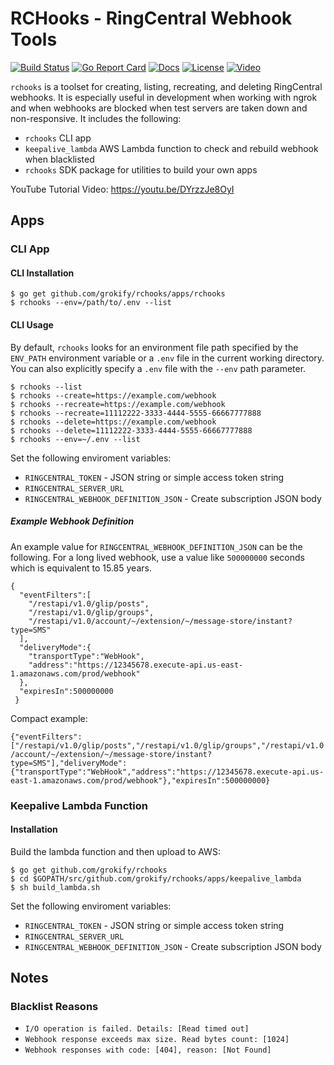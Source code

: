 # RCHooks - RingCentral Webhook Tools

[![Build Status][build-status-svg]][build-status-link]
[![Go Report Card][goreport-svg]][goreport-link]
[![Docs][docs-godoc-svg]][docs-godoc-link]
[![License][license-svg]][license-link]
[![Video][video-svg]][video-link]

`rchooks` is a toolset for creating, listing, recreating, and deleting RingCentral webhooks. It is especially useful in development when working with ngrok and when webhooks are blocked when test servers are taken down and non-responsive. It includes the following:

* `rchooks` CLI app
* `keepalive_lambda` AWS Lambda function to check and rebuild webhook when blacklisted
* `rchooks` SDK package for utilities to build your own apps

YouTube Tutorial Video: https://youtu.be/DYrzzJe8OyI

## Apps

### CLI App

#### CLI Installation

```
$ go get github.com/grokify/rchooks/apps/rchooks
$ rchooks --env=/path/to/.env --list
```

#### CLI Usage

By default, `rchooks` looks for an environment file path specified by the `ENV_PATH` environment variable or a `.env` file in the current working directory. You can also explicitly specify a `.env` file with the `--env` path parameter.

```
$ rchooks --list
$ rchooks --create=https://example.com/webhook
$ rchooks --recreate=https://example.com/webhook
$ rchooks --recreate=11112222-3333-4444-5555-66667777888
$ rchooks --delete=https://example.com/webhook
$ rchooks --delete=11112222-3333-4444-5555-66667777888
$ rchooks --env=~/.env --list
```

Set the following enviroment variables:

* `RINGCENTRAL_TOKEN` - JSON string or simple access token string
* `RINGCENTRAL_SERVER_URL`
* `RINGCENTRAL_WEBHOOK_DEFINITION_JSON` - Create subscription JSON body

##### Example Webhook Definition

An example value for `RINGCENTRAL_WEBHOOK_DEFINITION_JSON` can be the following. For a long lived webhook, use a value like `500000000` seconds which is equivalent to 15.85 years.

```
{
  "eventFilters":[
    "/restapi/v1.0/glip/posts",
    "/restapi/v1.0/glip/groups",
    "/restapi/v1.0/account/~/extension/~/message-store/instant?type=SMS"
  ],
  "deliveryMode":{
    "transportType":"WebHook",
    "address":"https://12345678.execute-api.us-east-1.amazonaws.com/prod/webhook"
  },
  "expiresIn":500000000
 }
```

Compact example:

`{"eventFilters":["/restapi/v1.0/glip/posts","/restapi/v1.0/glip/groups","/restapi/v1.0/account/~/extension/~/message-store/instant?type=SMS"],"deliveryMode":{"transportType":"WebHook","address":"https://12345678.execute-api.us-east-1.amazonaws.com/prod/webhook"},"expiresIn":500000000}`

### Keepalive Lambda Function

#### Installation

Build the lambda function and then upload to AWS:

```
$ go get github.com/grokify/rchooks
$ cd $GOPATH/src/github.com/grokify/rchooks/apps/keepalive_lambda
$ sh build_lambda.sh
```

Set the following enviroment variables:

* `RINGCENTRAL_TOKEN` - JSON string or simple access token string
* `RINGCENTRAL_SERVER_URL`
* `RINGCENTRAL_WEBHOOK_DEFINITION_JSON` - Create subscription JSON body

## Notes

### Blacklist Reasons

* `I/O operation is failed. Details: [Read timed out]`
* `Webhook response exceeds max size. Read bytes count: [1024]`
* `Webhook responses with code: [404], reason: [Not Found]`

 [build-status-svg]: https://api.travis-ci.org/grokify/rchooks.svg?branch=master
 [build-status-link]: https://travis-ci.org/grokify/rchooks
 [goreport-svg]: https://goreportcard.com/badge/github.com/grokify/rchooks
 [goreport-link]: https://goreportcard.com/report/github.com/grokify/rchooks
 [docs-godoc-svg]: https://img.shields.io/badge/docs-godoc-blue.svg
 [docs-godoc-link]: https://godoc.org/github.com/grokify/rchooks
 [license-svg]: https://img.shields.io/badge/license-MIT-blue.svg
 [license-link]: https://github.com/grokify/rchooks/blob/master/LICENSE.md
 [video-svg]: https://img.shields.io/badge/tutorial-YouTube-blue.svg
 [video-link]: https://youtu.be/DYrzzJe8OyI
